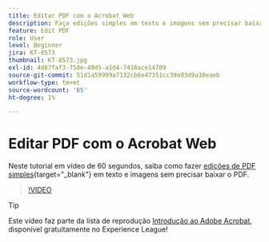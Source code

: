 ```yaml
---
title: Editar PDF com o Acrobat Web
description: Faça edições simples em texto e imagens sem precisar baixar o PDF
feature: Edit PDF
role: User
level: Beginner
jira: KT-8573
thumbnail: KT-8573.jpg
exl-id: 4d87faf3-758e-49d5-a1d4-7418ace14709
source-git-commit: 51d1a59999a7132cb6e47351cc39a93d9a38eaeb
workflow-type: tm+mt
source-wordcount: '65'
ht-degree: 1%

---
```


# Editar PDF com o Acrobat Web

Neste tutorial em vídeo de 60 segundos, saiba como fazer [edições de PDF simples](https://www.adobe.com/br/acrobat/online/pdf-editor.html){target="_blank"} em texto e imagens sem precisar baixar o PDF.

>[!VIDEO](https://video.tv.adobe.com/v/336362?quality=12&learn=on&hidetitle=true)

>[!TIP]
>
>Este vídeo faz parte da lista de reprodução [Introdução ao Adobe Acrobat](https://experienceleague.adobe.com/en/playlists/acrobat-get-started-business-users), disponível gratuitamente no Experience League!
